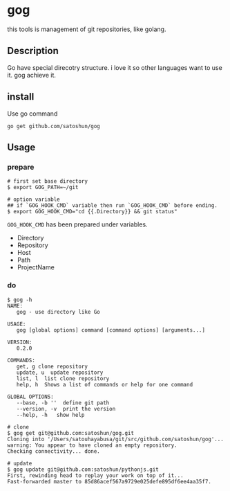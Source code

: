 # gog

this tools is management of git repositories, like golang.


## Description

Go have special direcotry structure. i love it so other languages want to use it. gog achieve it.

## install

Use go command

```
go get github.com/satoshun/gog
```

## Usage

### prepare

```
# first set base directory
$ export GOG_PATH=~/git

# option variable
## if `GOG_HOOK_CMD` variable then run `GOG_HOOK_CMD` before ending.
$ export GOG_HOOK_CMD="cd {{.Directory}} && git status"
```

`GOG_HOOK_CMD` has been prepared under variables.

- Directory
- Repository
- Host
- Path
- ProjectName

### do

```
$ gog -h
NAME:
   gog - use directory like Go

USAGE:
   gog [global options] command [command options] [arguments...]

VERSION:
   0.2.0

COMMANDS:
   get, g clone repository
   update, u  update repository
   list, l  list clone repository
   help, h  Shows a list of commands or help for one command

GLOBAL OPTIONS:
   --base, -b ''  define git path
   --version, -v  print the version
   --help, -h   show help

# clone
$ gog get git@github.com:satoshun/gog.git
Cloning into '/Users/satouhayabusa/git/src/github.com/satoshun/gog'...
warning: You appear to have cloned an empty repository.
Checking connectivity... done.

# update
$ gog update git@github.com:satoshun/pythonjs.git
First, rewinding head to replay your work on top of it...
Fast-forwarded master to 85d86acef567a9729e025defe895df6ee4aa35f7.
```
